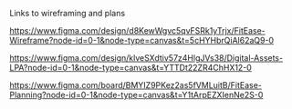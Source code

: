 Links to wireframing and plans 

https://www.figma.com/design/d8KewWgvc5qvFSRk1yTrjx/FitEase-Wireframe?node-id=0-1&node-type=canvas&t=5cHYHbrQiAl62aQ9-0

https://www.figma.com/design/klveSXdtiv57z4HlgJVs38/Digital-Assets-LPA?node-id=0-1&node-type=canvas&t=YTTDt22ZR4ChHX12-0

https://www.figma.com/board/BMYIZ9PKez2as5fVMLuitB/FitEase-Planning?node-id=0-1&node-type=canvas&t=Y1tArpEZXIenNe2S-0
